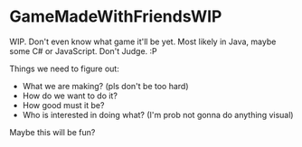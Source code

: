 # GameMadeWithFriendsWIP
WIP. Don't even know what game it'll be yet. Most likely in Java, maybe some C# or JavaScript. Don't Judge. :P

Things we need to figure out:

<ul><li>
	What we are making? (pls don't be too hard)
</li><li>
	How do we want to do it?
</li><li>
	How good must it be?
</li><li>
	Who is interested in doing what? (I'm prob not gonna do anything visual)
</li></ul>

Maybe this will be fun?
